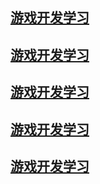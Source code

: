 ##   [ 游戏开发学习 ]( https://www.imooc.com/course/list?c=unity3d ) 
##   [ 游戏开发学习 ]( https://www.imooc.com/course/list?c=unity3d ) 
##   [ 游戏开发学习 ]( https://www.imooc.com/course/list?c=unity3d ) 
##   [ 游戏开发学习 ]( https://www.imooc.com/course/list?c=unity3d ) 
##   [ 游戏开发学习 ]( https://www.imooc.com/course/list?c=unity3d ) 
    